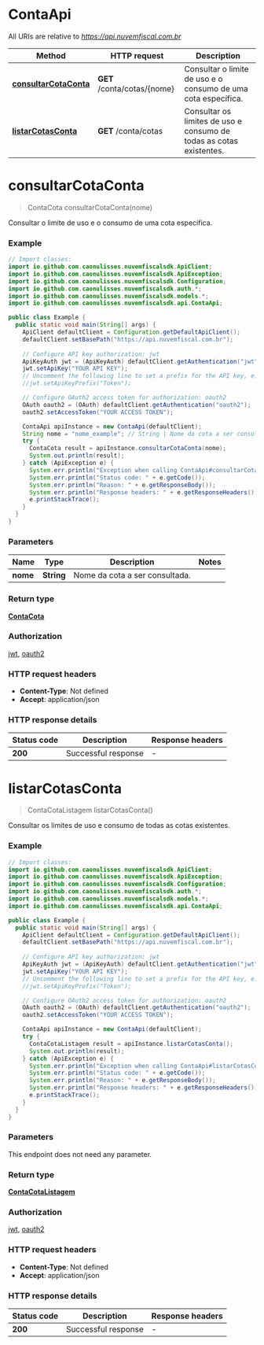 # ContaApi

All URIs are relative to *https://api.nuvemfiscal.com.br*

| Method | HTTP request | Description |
|------------- | ------------- | -------------|
| [**consultarCotaConta**](ContaApi.md#consultarCotaConta) | **GET** /conta/cotas/{nome} | Consultar o limite de uso e o consumo de uma cota específica. |
| [**listarCotasConta**](ContaApi.md#listarCotasConta) | **GET** /conta/cotas | Consultar os limites de uso e consumo de todas as cotas existentes. |


<a id="consultarCotaConta"></a>
# **consultarCotaConta**
> ContaCota consultarCotaConta(nome)

Consultar o limite de uso e o consumo de uma cota específica.

### Example
```java
// Import classes:
import io.github.com.caonulisses.nuvemfiscalsdk.ApiClient;
import io.github.com.caonulisses.nuvemfiscalsdk.ApiException;
import io.github.com.caonulisses.nuvemfiscalsdk.Configuration;
import io.github.com.caonulisses.nuvemfiscalsdk.auth.*;
import io.github.com.caonulisses.nuvemfiscalsdk.models.*;
import io.github.com.caonulisses.nuvemfiscalsdk.api.ContaApi;

public class Example {
  public static void main(String[] args) {
    ApiClient defaultClient = Configuration.getDefaultApiClient();
    defaultClient.setBasePath("https://api.nuvemfiscal.com.br");
    
    // Configure API key authorization: jwt
    ApiKeyAuth jwt = (ApiKeyAuth) defaultClient.getAuthentication("jwt");
    jwt.setApiKey("YOUR API KEY");
    // Uncomment the following line to set a prefix for the API key, e.g. "Token" (defaults to null)
    //jwt.setApiKeyPrefix("Token");

    // Configure OAuth2 access token for authorization: oauth2
    OAuth oauth2 = (OAuth) defaultClient.getAuthentication("oauth2");
    oauth2.setAccessToken("YOUR ACCESS TOKEN");

    ContaApi apiInstance = new ContaApi(defaultClient);
    String nome = "nome_example"; // String | Nome da cota a ser consultada.
    try {
      ContaCota result = apiInstance.consultarCotaConta(nome);
      System.out.println(result);
    } catch (ApiException e) {
      System.err.println("Exception when calling ContaApi#consultarCotaConta");
      System.err.println("Status code: " + e.getCode());
      System.err.println("Reason: " + e.getResponseBody());
      System.err.println("Response headers: " + e.getResponseHeaders());
      e.printStackTrace();
    }
  }
}
```

### Parameters

| Name | Type | Description  | Notes |
|------------- | ------------- | ------------- | -------------|
| **nome** | **String**| Nome da cota a ser consultada. | |

### Return type

[**ContaCota**](ContaCota.md)

### Authorization

[jwt](../README.md#jwt), [oauth2](../README.md#oauth2)

### HTTP request headers

 - **Content-Type**: Not defined
 - **Accept**: application/json

### HTTP response details
| Status code | Description | Response headers |
|-------------|-------------|------------------|
| **200** | Successful response |  -  |

<a id="listarCotasConta"></a>
# **listarCotasConta**
> ContaCotaListagem listarCotasConta()

Consultar os limites de uso e consumo de todas as cotas existentes.

### Example
```java
// Import classes:
import io.github.com.caonulisses.nuvemfiscalsdk.ApiClient;
import io.github.com.caonulisses.nuvemfiscalsdk.ApiException;
import io.github.com.caonulisses.nuvemfiscalsdk.Configuration;
import io.github.com.caonulisses.nuvemfiscalsdk.auth.*;
import io.github.com.caonulisses.nuvemfiscalsdk.models.*;
import io.github.com.caonulisses.nuvemfiscalsdk.api.ContaApi;

public class Example {
  public static void main(String[] args) {
    ApiClient defaultClient = Configuration.getDefaultApiClient();
    defaultClient.setBasePath("https://api.nuvemfiscal.com.br");
    
    // Configure API key authorization: jwt
    ApiKeyAuth jwt = (ApiKeyAuth) defaultClient.getAuthentication("jwt");
    jwt.setApiKey("YOUR API KEY");
    // Uncomment the following line to set a prefix for the API key, e.g. "Token" (defaults to null)
    //jwt.setApiKeyPrefix("Token");

    // Configure OAuth2 access token for authorization: oauth2
    OAuth oauth2 = (OAuth) defaultClient.getAuthentication("oauth2");
    oauth2.setAccessToken("YOUR ACCESS TOKEN");

    ContaApi apiInstance = new ContaApi(defaultClient);
    try {
      ContaCotaListagem result = apiInstance.listarCotasConta();
      System.out.println(result);
    } catch (ApiException e) {
      System.err.println("Exception when calling ContaApi#listarCotasConta");
      System.err.println("Status code: " + e.getCode());
      System.err.println("Reason: " + e.getResponseBody());
      System.err.println("Response headers: " + e.getResponseHeaders());
      e.printStackTrace();
    }
  }
}
```

### Parameters
This endpoint does not need any parameter.

### Return type

[**ContaCotaListagem**](ContaCotaListagem.md)

### Authorization

[jwt](../README.md#jwt), [oauth2](../README.md#oauth2)

### HTTP request headers

 - **Content-Type**: Not defined
 - **Accept**: application/json

### HTTP response details
| Status code | Description | Response headers |
|-------------|-------------|------------------|
| **200** | Successful response |  -  |

